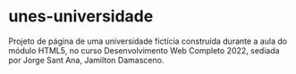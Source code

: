 # unes-universidade
Projeto de página de uma universidade fictícia construída durante a aula do módulo HTML5, no curso Desenvolvimento Web Completo 2022, sediada por Jorge Sant Ana, Jamilton Damasceno.
